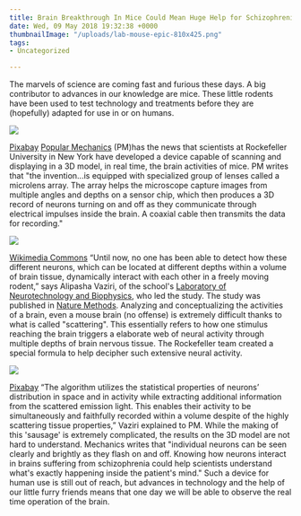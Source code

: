 ```yaml
---
title: Brain Breakthrough In Mice Could Mean Huge Help for Schizophrenia Patients
date: Wed, 09 May 2018 19:32:38 +0000
thumbnailImage: "/uploads/lab-mouse-epic-810x425.png"
tags:
- Uncategorized

---
```

The marvels of science are coming fast and furious these days. A big contributor to advances in our knowledge are mice. These little rodents have been used to test technology and treatments before they are (hopefully) adapted for use in or on humans. 

![](http://newsattorneys.staging.wpengine.com/wp-content/uploads/2018/05/lab-mouse2-2.jpg) 

[Pixabay](https://pixabay.com/en/animal-mouse-experiment-laboratory-1554745/) [Popular Mechanics](https://www.popularmechanics.com/science/animals/a20267031/recording-mouse-brain-real-time/) (PM)has the news that scientists at Rockefeller University in New York have developed a device capable of scanning and displaying in a 3D model, in real time, the brain activities of mice. PM writes that "the invention...is equipped with specialized group of lenses called a microlens array. The array helps the microscope capture images from multiple angles and depths on a sensor chip, which then produces a 3D record of neurons turning on and off as they communicate through electrical impulses inside the brain. A coaxial cable then transmits the data for recording."

 ![](http://newsattorneys.staging.wpengine.com/wp-content/uploads/2018/05/lab-mouse-2-1024x683.jpg) 

[Wikimedia Commons](https://commons.wikimedia.org/wiki/File:Lab_mouse_mg_3263.jpg) “Until now, no one has been able to detect how these different neurons, which can be located at different depths within a volume of brain tissue, dynamically interact with each other in a freely moving rodent,” says Alipasha Vaziri, of the school's [Laboratory of Neurotechnology and Biophysics](http://vaziri.rockefeller.edu/), who led the study. The study was published in [Nature Methods](https://www.nature.com/articles/s41592-018-0008-0). Analyzing and conceptualizing the activities of a brain, even a mouse brain (no offense) is extremely difficult thanks to what is called "scattering". This essentially refers to how one stimulus reaching the brain triggers a elaborate web of neural activity through multiple depths of brain nervous tissue. The Rockefeller team created a special formula to help decipher such extensive neural activity. 

![](http://newsattorneys.staging.wpengine.com/wp-content/uploads/2018/05/researcher-lab-pixabay-woman-back-1024x682.jpg) 

[Pixabay](https://pixabay.com/) “The algorithm utilizes the statistical properties of neurons’ distribution in space and in activity while extracting additional information from the scattered emission light. This enables their activity to be simultaneously and faithfully recorded within a volume despite of the highly scattering tissue properties,” Vaziri explained to PM. While the making of this 'sausage' is extremely complicated, the results on the 3D model are not hard to understand. Mechanics writes that "individual neurons can be seen clearly and brightly as they flash on and off. Knowing how neurons interact in brains suffering from schizophrenia could help scientists understand what's exactly happening inside the patient's mind." Such a device for human use is still out of reach, but advances in technology and the help of our little furry friends means that one day we will be able to observe the real time operation of the brain.